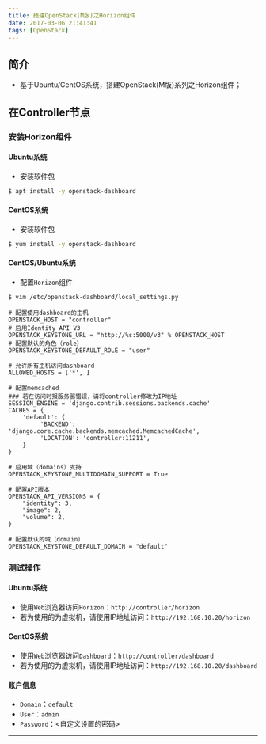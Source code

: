 ```yaml
---
title: 搭建OpenStack(M版)之Horizon组件
date: 2017-03-06 21:41:41
tags: [OpenStack]
---
```


## 简介
+ 基于Ubuntu/CentOS系统，搭建OpenStack(M版)系列之Horizon组件；

<!-- more -->

## 在Controller节点
### 安装Horizon组件
#### Ubuntu系统
+ 安装软件包

```bash
$ apt install -y openstack-dashboard
```
#### CentOS系统

+ 安装软件包

```bash
$ yum install -y openstack-dashboard
```
#### CentOS/Ubuntu系统

+ 配置`Horizon`组件

```bash
$ vim /etc/openstack-dashboard/local_settings.py
```

```text
# 配置使用dashboard的主机
OPENSTACK_HOST = "controller"
# 启用Identity API V3
OPENSTACK_KEYSTONE_URL = "http://%s:5000/v3" % OPENSTACK_HOST
# 配置默认的角色（role）
OPENSTACK_KEYSTONE_DEFAULT_ROLE = "user"
 
# 允许所有主机访问dashboard
ALLOWED_HOSTS = ['*', ]
 
# 配置memcached
### 若在访问时报服务器错误，请将controller修改为IP地址 
SESSION_ENGINE = 'django.contrib.sessions.backends.cache'
CACHES = {
    'default': {
         'BACKEND': 'django.core.cache.backends.memcached.MemcachedCache',
         'LOCATION': 'controller:11211',
    }
}
 
# 启用域（domains）支持
OPENSTACK_KEYSTONE_MULTIDOMAIN_SUPPORT = True

# 配置API版本
OPENSTACK_API_VERSIONS = {
    "identity": 3,
    "image": 2,
    "volume": 2,
}

# 配置默认的域（domain）
OPENSTACK_KEYSTONE_DEFAULT_DOMAIN = "default"
```

### 测试操作
#### Ubuntu系统

+ 使用`Web`浏览器访问`Horizon`：`http://controller/horizon`
+ 若为使用的为虚拟机，请使用IP地址访问：`http://192.168.10.20/horizon`

#### CentOS系统

+ 使用`Web`浏览器访问`Dashboard`：`http://controller/dashboard`
+ 若为使用的为虚拟机，请使用IP地址访问：`http://192.168.10.20/dashboard`

#### 账户信息

+ `Domain`：`default`
+ `User`：`admin`
+ `Password`：<自定义设置的密码>

***